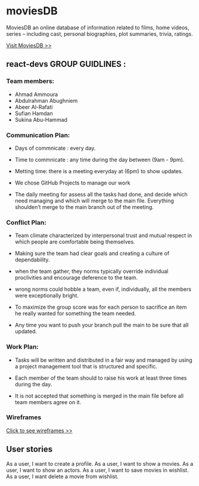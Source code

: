 # moviesDB

MoviesDB an online database of information related to films, home videos, series – including cast, personal biographies, plot summaries, trivia, ratings.


[Visit MoviesDB >>](https://sharp-curie-57385e.netlify.app/)


## react-devs GROUP GUIDLINES :

### Team members:

* Ahmad Ammoura
* Abdulrahman Abughniem
* Abeer Al-Rafati
* Sufian Hamdan
* Sukina Abu-Hammad

### Communication Plan:

* Days of commnicate : every day.
* Time to commnicate : any time during the day between (9am - 9pm).
* Metting time: there is a meeting everyday at (6pm) to show updates.
* We chose GitHub Projects to manage our work

* The daily meeting for assess all the tasks had done, and decide which need managing and which will merge to the main file. Everything shoulden’t merge to the main branch out of the meeting.

### Conflict Plan:

* Team climate characterized by interpersonal trust and mutual respect in which people are comfortable being themselves.

* Making sure the team had clear goals and creating a culture of dependability.

* when the team gather, they norms typically override individual proclivities and encourage deference to the team.

* wrong norms could hobble a team, even if, individually, all the members were exceptionally bright.

* To maximize the group score was for each person to sacrifice an item he really wanted for something the team needed.

* Any time you want to push your branch pull the main to be sure that all updated.

### Work Plan:

* Tasks will be written and distributed in a fair way and managed by using a project management tool that is structured and specific.

* Each member of the team should to raise his work at least three times during the day.

* It is not accepted that something is merged in the main file before all team members agree on it.


### Wireframes



[Click to see wireframes >>](https://www.canva.com/design/DAEfAU_Xi2k/XbKbYx0FiwWj_x4q_HLuRQ/view?utm_content=DAEfAU_Xi2k&utm_campaign=designshare&utm_medium=link&utm_source=sharebutton)

## User stories
As a user, I want to create a profile.
As a user, I want to show a movies.
As a user, I want to show an actors.
As a user, I want to save movies in wishlist.
As a user, I want delete a movie from wishlist.
